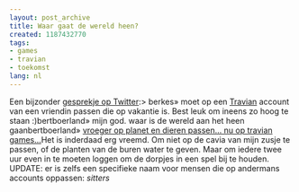 ```yaml
---
layout: post_archive
title: Waar gaat de wereld heen?
created: 1187432770
tags:
- games
- travian
- toekomst
lang: nl
---
```

Een bijzonder [gesprekje op Twitter](http://twitter.com/berkes/statuses/212523592):> berkes»  moet op een [Travian](http://travian.nl) account van een vriendin passen die op vakantie is. Best leuk om ineens zo hoog te staan :)bertboerland»  mijn god. waar is de wereld aan het heen gaanbertboerland»  [vroeger op planet en dieren passen... nu op travian games...](http://twitter.com/bertboerland/statuses/212524082)Het is inderdaad erg vreemd. Om niet op de cavia van mijn zusje te passen, of de planten van de buren water te geven. Maar om iedere twee uur even in te moeten loggen om de dorpjes in een spel bij te houden. UPDATE: er is zelfs een specifieke naam voor mensen die op andermans accounts oppassen: _sitters_
